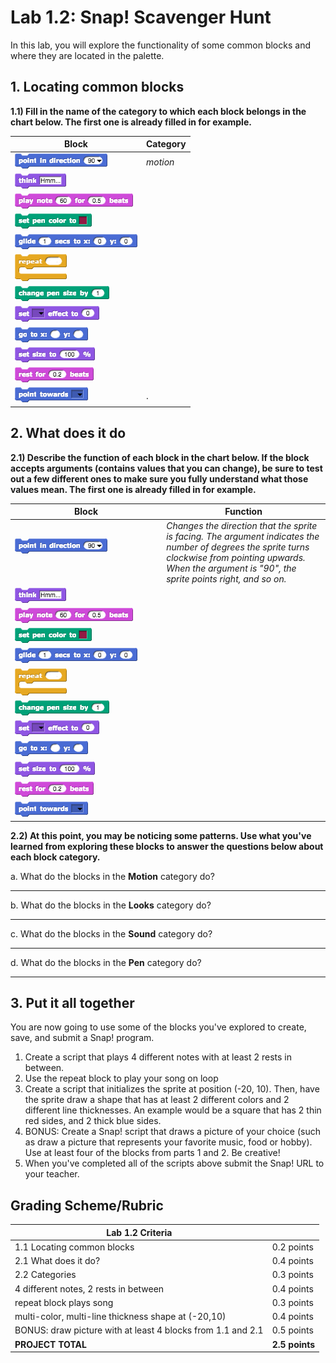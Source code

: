 # Lab 1.2: Snap! Scavenger Hunt

In this lab, you will explore the functionality of some common blocks and where they are located in the palette.

## 1. Locating common blocks

**1.1) Fill in the name of the category to which each block belongs in the chart below. The first one is already filled in for example.**

| Block                                       | Category |
| ------------------------------------------- | -------- |
| ![point in direction](pointindirection.png) | _motion_ |
| ![think](think.png)                         |          |
| ![play notes](playnotes.png)                |          |
| ![set pen color](setpencolor.png)           |          |
| ![glide](glide.png)                         |          |
| ![repeat](repeat.png)                       |          |
| ![change pen size](changepensize.png)       |          |
| ![set effect](seteffect.png)                |          |
| ![go to x-y](gotox-y.png)                   |          |
| ![set size](setsize.png)                    |          |
| ![rest for beats](restforbeats.png)         |          |
| ![point towards](pointtowards.png)          |.         |

## 2. What does it do

**2.1) Describe the function of each block in the chart below. If the block accepts arguments (contains values that you can change), be sure to test out a few different ones to make sure you fully understand what those values mean. The first one is already filled in for example.**

| Block                                                                                               | Function                                                                                                                                                                                                         |
| --------------------------------------------------------------------------------------------------- | ---------------------------------------------------------------------------------------------------------------------------------------------------------------------------------------------------------------- |
| ![point in direction](pointindirection.png)                                                         | _Changes the direction that the sprite is facing. The argument indicates the number of degrees the sprite turns clockwise from pointing upwards. When the argument is "90", the sprite points right, and so on._ |
| ![think](think.png)                                                                                 |                                                                                                                                                                                                                  |
| ![play notes](playnotes.png)                                                                        |                                                                                                                                                                                                                  |
| ![set pen color](setpencolor.png)                                                                   |                                                                                                                                                                                                                  |
| ![glide](glide.png)                                                                                 |                                                                                                                                                                                                                  |
| ![repeat](repeat.png)                                                                               |                                                                                                                                                                                                                  |
| ![change pen size](changepensize.png)                                                               |                                                                                                                                                                                                                  |
| ![set effect](seteffect.png)                                                                        |                                                                                                                                                                                                                  |
| ![go to x-y](gotox-y.png)                                                                           |                                                                                                                                                                                                                  |
| ![set size](setsize.png)                                                                            |                                                                                                                                                                                                                  |
| ![rest for beats](restforbeats.png)                                                                 |                                                                                                                                                                                                                  |
| ![point towards](pointtowards.png)                                                                  |                                                                                                                                                                                                                |

**2.2) At this point, you may be noticing some patterns. Use what you've learned from exploring these blocks to answer the questions below about each block category.**

a. What do the blocks in the **Motion** category do?

* * *

b. What do the blocks in the **Looks** category do?

* * *

c. What do the blocks in the **Sound** category do?

* * *

d. What do the blocks in the **Pen** category do?

* * *

## 3. Put it all together

You are now going to use some of the blocks you've explored to create, save, and submit a Snap! program.

1. Create a script that plays 4 different notes with at least 2 rests in between.
2. Use the repeat block to play your song on loop
3. Create a script that initializes the sprite at position (-20, 10). Then, have the sprite draw a shape that has at least 2 different colors and 2 different line thicknesses. An example would be a square that has 2 thin red sides, and 2 thick blue sides.
4. BONUS: Create a Snap! script that draws a picture of your choice (such as draw a picture that represents your favorite music, food or hobby).  Use at least four of the blocks from parts 1 and 2.  Be creative!
5. When you've completed all of the scripts above submit the Snap! URL to your teacher.

## Grading Scheme/Rubric

| **Lab 1.2 Criteria**                                          |                |
| ------------------------------------------------------------- | -------------- |
| 1.1 Locating common blocks                                    | 0.2 points     |
| 2.1 What does it do?                                          | 0.4 points     |
| 2.2 Categories                                                | 0.3 points     |
| 4 different notes, 2 rests in between                         | 0.4 points     |
| repeat block plays song                                       | 0.3 points     |
| multi-color, multi-line thickness shape at (-20,10)           | 0.4 points     |
| BONUS: draw picture with at least 4 blocks from 1.1 and 2.1   | 0.5 points     |
| **PROJECT TOTAL**                                             | **2.5 points** |
